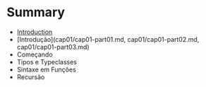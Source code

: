 # Summary

* [Introduction](README.md)
* [Introdução](cap01/cap01-part01.md, cap01/cap01-part02.md, cap01/cap01-part03.md)
* Começando
* Tipos e Typeclasses
* Sintaxe em Funções
* Recursão

